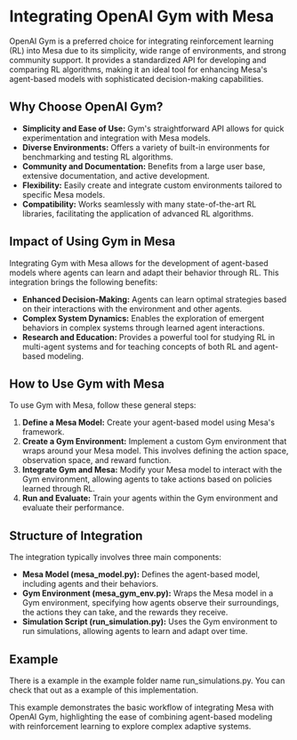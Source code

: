 # Integrating OpenAI Gym with Mesa

OpenAI Gym is a preferred choice for integrating reinforcement learning (RL) into Mesa due to its simplicity, wide range of environments, and strong community support. It provides a standardized API for developing and comparing RL algorithms, making it an ideal tool for enhancing Mesa's agent-based models with sophisticated decision-making capabilities.

## Why Choose OpenAI Gym?

- **Simplicity and Ease of Use:** Gym's straightforward API allows for quick experimentation and integration with Mesa models.
- **Diverse Environments:** Offers a variety of built-in environments for benchmarking and testing RL algorithms.
- **Community and Documentation:** Benefits from a large user base, extensive documentation, and active development.
- **Flexibility:** Easily create and integrate custom environments tailored to specific Mesa models.
- **Compatibility:** Works seamlessly with many state-of-the-art RL libraries, facilitating the application of advanced RL algorithms.

## Impact of Using Gym in Mesa

Integrating Gym with Mesa allows for the development of agent-based models where agents can learn and adapt their behavior through RL. This integration brings the following benefits:

- **Enhanced Decision-Making:** Agents can learn optimal strategies based on their interactions with the environment and other agents.
- **Complex System Dynamics:** Enables the exploration of emergent behaviors in complex systems through learned agent interactions.
- **Research and Education:** Provides a powerful tool for studying RL in multi-agent systems and for teaching concepts of both RL and agent-based modeling.

## How to Use Gym with Mesa

To use Gym with Mesa, follow these general steps:

1. **Define a Mesa Model:** Create your agent-based model using Mesa's framework.
2. **Create a Gym Environment:** Implement a custom Gym environment that wraps around your Mesa model. This involves defining the action space, observation space, and reward function.
3. **Integrate Gym and Mesa:** Modify your Mesa model to interact with the Gym environment, allowing agents to take actions based on policies learned through RL.
4. **Run and Evaluate:** Train your agents within the Gym environment and evaluate their performance.

## Structure of Integration

The integration typically involves three main components:

- **Mesa Model (mesa_model.py):** Defines the agent-based model, including agents and their behaviors.
- **Gym Environment (mesa_gym_env.py):** Wraps the Mesa model in a Gym environment, specifying how agents observe their surroundings, the actions they can take, and the rewards they receive.
- **Simulation Script (run_simulation.py):** Uses the Gym environment to run simulations, allowing agents to learn and adapt over time.

## Example

There is a example in the example folder name run_simulations.py. You can check that out as a example of this implementation.

This example demonstrates the basic workflow of integrating Mesa with OpenAI Gym, highlighting the ease of combining agent-based modeling with reinforcement learning to explore complex adaptive systems.
